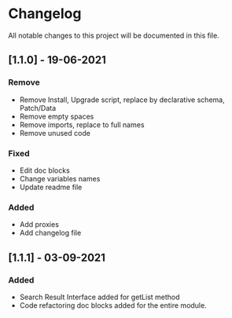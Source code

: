 # Changelog
All notable changes to this project will be documented in this file.

## [1.1.0] - 19-06-2021
### Remove
- Remove Install, Upgrade script, replace by declarative schema, Patch/Data
- Remove empty spaces
- Remove imports, replace to full names
- Remove unused code

### Fixed
- Edit doc blocks
- Change variables names
- Update readme file

### Added
- Add proxies
- Add changelog file

## [1.1.1] - 03-09-2021
### Added
- Search Result Interface added for getList method
- Code refactoring doc blocks added for the entire module. 
